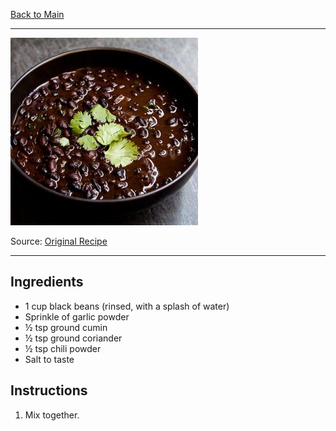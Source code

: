 [Back to Main](/README.md)

---

<img src="/90%20Images/Spiced%20Black%20Beans.jpg" width="300" />

Source: [Original Recipe](https://naturallyella.com/spiced-black-beans/)

---
## Ingredients

- 1 cup black beans (rinsed, with a splash of water)
- Sprinkle of garlic powder
- ½ tsp ground cumin
- ½ tsp ground coriander
- ½ tsp chili powder
- Salt to taste

## Instructions

1. Mix together.
